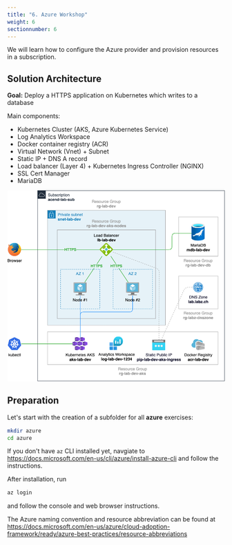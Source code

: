 ```yaml
---
title: "6. Azure Workshop"
weight: 6
sectionnumber: 6
---
```


We will learn how to configure the Azure provider and provision resources in a subscription.


## Solution Architecture

**Goal:** Deploy a HTTPS application on Kubernetes which writes to a database

Main components:

* Kubernetes Cluster (AKS, Azure Kubernetes Service)
* Log Analytics Workspace
* Docker container registry (ACR)
* Virtual Network (Vnet) + Subnet
* Static IP + DNS A record
* Load balancer (Layer 4) + Kubernetes Ingress Controller (NGINX)
* SSL Cert Manager
* MariaDB


![Azure_solution_architecture.png.png](Azure_solution_architecture.png)


## Preparation

Let's start with the creation of a subfolder for all **azure** exercises:

```bash
mkdir azure
cd azure
```

If you don't have `az` CLI installed yet, navgiate to https://docs.microsoft.com/en-us/cli/azure/install-azure-cli
and follow the instructions.

After installation, run
```bash
az login
```
and follow the console and web browser instructions.

The Azure naming convention and resource abbreviation can be found at
https://docs.microsoft.com/en-us/azure/cloud-adoption-framework/ready/azure-best-practices/resource-abbreviations
